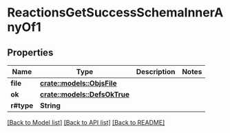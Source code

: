 # ReactionsGetSuccessSchemaInnerAnyOf1

## Properties

Name | Type | Description | Notes
------------ | ------------- | ------------- | -------------
**file** | [**crate::models::ObjsFile**](objs_file.md) |  | 
**ok** | [**crate::models::DefsOkTrue**](defs_ok_true.md) |  | 
**r#type** | **String** |  | 

[[Back to Model list]](../README.md#documentation-for-models) [[Back to API list]](../README.md#documentation-for-api-endpoints) [[Back to README]](../README.md)


